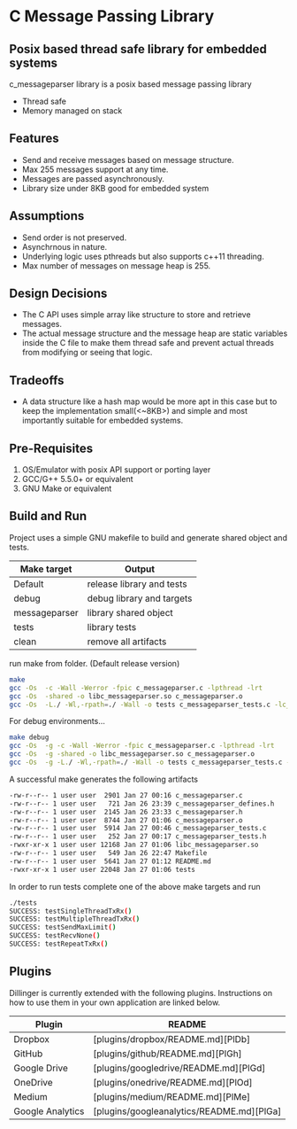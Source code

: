 # C Message Passing Library
## Posix based thread safe library for embedded systems

c_messageparser library is a posix based message passing library

- Thread safe
- Memory managed on stack

## Features

- Send and receive messages based on message structure.
- Max 255 messages support at any time.
- Messages are passed asynchronously.
- Library size under 8KB good for embedded system

## Assumptions
 - Send order is not preserved.
 - Asynchrnous in nature.
 - Underlying logic uses pthreads but also supports c++11 threading.
 - Max number of messages on message heap is 255.

## Design Decisions
 - The C API uses simple array like structure to store and retrieve messages.
 - The actual message structure and the message heap are static variables inside the C file to make them thread safe and prevent actual threads from modifying or seeing that logic.

## Tradeoffs
 -  A data structure like a hash map would be more apt in this case but to keep the implementation small(<~8KB>) and simple and most importantly suitable for embedded systems.

## Pre-Requisites
1. OS/Emulator with posix API support or porting layer
2. GCC/G++ 5.5.0+ or equivalent
3. GNU Make or equivalent
   
## Build and Run

Project uses a simple GNU makefile to build and generate shared object and tests.

| Make target | Output |
| ------ | ------ |
| Default | release library and tests |
| debug | debug library and targets |
| messageparser| library shared object |
| tests | library tests |
| clean | remove all artifacts |


run make from folder. (Default release version)

```sh
make
gcc -Os  -c -Wall -Werror -fpic c_messageparser.c -lpthread -lrt
gcc -Os  -shared -o libc_messageparser.so c_messageparser.o
gcc -Os  -L./ -Wl,-rpath=./ -Wall -o tests c_messageparser_tests.c -lc_messageparser -lpthread -lrt
```

For debug environments...

```sh
make debug
gcc -Os  -g -c -Wall -Werror -fpic c_messageparser.c -lpthread -lrt
gcc -Os  -g -shared -o libc_messageparser.so c_messageparser.o
gcc -Os  -g -L./ -Wl,-rpath=./ -Wall -o tests c_messageparser_tests.c -lc_messageparser -lpthread -lrt
```
A successful make generates the following artifacts

```sh
-rw-r--r-- 1 user user  2901 Jan 27 00:16 c_messageparser.c
-rw-r--r-- 1 user user   721 Jan 26 23:39 c_messageparser_defines.h
-rw-r--r-- 1 user user  2145 Jan 26 23:33 c_messageparser.h
-rw-r--r-- 1 user user  8744 Jan 27 01:06 c_messageparser.o
-rw-r--r-- 1 user user  5914 Jan 27 00:46 c_messageparser_tests.c
-rw-r--r-- 1 user user   252 Jan 27 00:17 c_messageparser_tests.h
-rwxr-xr-x 1 user user 12168 Jan 27 01:06 libc_messageparser.so
-rw-r--r-- 1 user user   549 Jan 26 22:47 Makefile
-rw-r--r-- 1 user user  5641 Jan 27 01:12 README.md
-rwxr-xr-x 1 user user 22048 Jan 27 01:06 tests
```


In order to run tests complete one of the above make targets and run
```sh
./tests
SUCCESS: testSingleThreadTxRx()
SUCCESS: testMultipleThreadTxRx()
SUCCESS: testSendMaxLimit()
SUCCESS: testRecvNone()
SUCCESS: testRepeatTxRx()
```
## Plugins

Dillinger is currently extended with the following plugins.
Instructions on how to use them in your own application are linked below.

| Plugin | README |
| ------ | ------ |
| Dropbox | [plugins/dropbox/README.md][PlDb] |
| GitHub | [plugins/github/README.md][PlGh] |
| Google Drive | [plugins/googledrive/README.md][PlGd] |
| OneDrive | [plugins/onedrive/README.md][PlOd] |
| Medium | [plugins/medium/README.md][PlMe] |
| Google Analytics | [plugins/googleanalytics/README.md][PlGa] |
